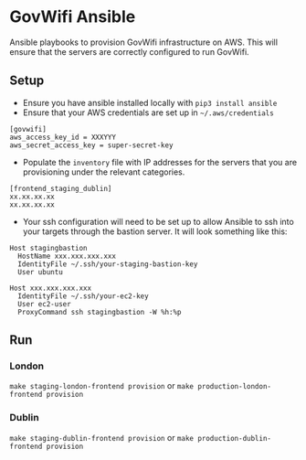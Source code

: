 # GovWifi Ansible

Ansible playbooks to provision GovWifi infrastructure on AWS.
This will ensure that the servers are correctly configured to run GovWifi.

## Setup
  - Ensure you have ansible installed locally with `pip3 install ansible`
  - Ensure that your AWS credentials are set up in `~/.aws/credentials`
```
[govwifi]
aws_access_key_id = XXXYYY
aws_secret_access_key = super-secret-key
```
  - Populate the `inventory` file with IP addresses for the servers that you are provisioning under the relevant categories.
```
[frontend_staging_dublin]
xx.xx.xx.xx
xx.xx.xx.xx
```
  - Your ssh configuration will need to be set up to allow Ansible to ssh into your targets through the bastion server. It will look something like this:
```
Host stagingbastion
  HostName xxx.xxx.xxx.xxx
  IdentityFile ~/.ssh/your-staging-bastion-key
  User ubuntu

Host xxx.xxx.xxx.xxx
  IdentityFile ~/.ssh/your-ec2-key
  User ec2-user
  ProxyCommand ssh stagingbastion -W %h:%p
```

## Run
### London
`make staging-london-frontend provision`
or
`make production-london-frontend provision`

### Dublin
`make staging-dublin-frontend provision`
or
`make production-dublin-frontend provision`
